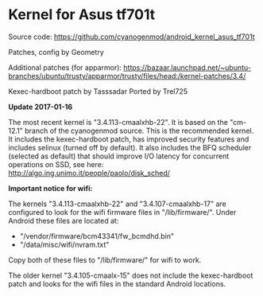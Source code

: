 # Kernel for Asus tf701t

Source code: https://github.com/cyanogenmod/android_kernel_asus_tf701t

Patches, config by Geometry

Additional patches (for apparmor):
https://bazaar.launchpad.net/~ubuntu-branches/ubuntu/trusty/apparmor/trusty/files/head:/kernel-patches/3.4/

Kexec-hardboot patch by Tasssadar
Ported by Trel725

**Update 2017-01-16**

The most recent kernel is "3.4.113-cmaalxhb-22". It is based on the "cm-12.1" branch of the cyanogenmod source. This is the recommended kernel. It includes the kexec-hardboot patch, has improved security features and includes selinux (turned off by default). It also includes the BFQ scheduler (selected as default) that should improve I/O latency for concurrent operations on SSD, see here: http://algo.ing.unimo.it/people/paolo/disk_sched/


**Important notice for wifi:**

The kernels "3.4.113-cmaalxhb-22" and "3.4.107-cmaalxhb-17" are configured to look for the wifi firmware files in "/lib/firmware/".
Under Android these files are located at:

- "/vendor/firmware/bcm43341/fw_bcmdhd.bin"
- "/data/misc/wifi/nvram.txt"

Copy both of these files to "/lib/firmware/" for wifi to work.


The older kernel "3.4.105-cmaalx-15" does not include the kexec-hardboot patch and looks for the wifi files in the standard Android locations.

